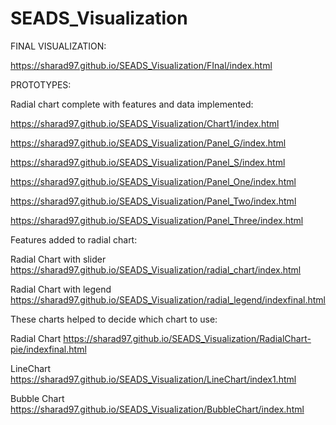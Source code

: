 # SEADS_Visualization

FINAL VISUALIZATION:

https://sharad97.github.io/SEADS_Visualization/FInal/index.html



PROTOTYPES:

Radial chart complete with features and data implemented:

https://sharad97.github.io/SEADS_Visualization/Chart1/index.html

https://sharad97.github.io/SEADS_Visualization/Panel_G/index.html

https://sharad97.github.io/SEADS_Visualization/Panel_S/index.html

https://sharad97.github.io/SEADS_Visualization/Panel_One/index.html

https://sharad97.github.io/SEADS_Visualization/Panel_Two/index.html

https://sharad97.github.io/SEADS_Visualization/Panel_Three/index.html


Features added to radial chart:

Radial Chart with slider https://sharad97.github.io/SEADS_Visualization/radial_chart/index.html

Radial Chart with legend https://sharad97.github.io/SEADS_Visualization/radial_legend/indexfinal.html


These charts helped to decide which chart to use:

Radial Chart https://sharad97.github.io/SEADS_Visualization/RadialChart-pie/indexfinal.html

LineChart https://sharad97.github.io/SEADS_Visualization/LineChart/index1.html

Bubble Chart https://sharad97.github.io/SEADS_Visualization/BubbleChart/index.html

